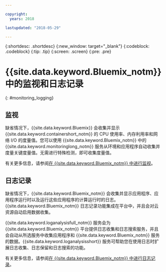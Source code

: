 ```yaml
---

copyright:
  years: 2018

lastupdated: "2018-05-29"

---
```


{:shortdesc: .shortdesc}
{:new_window: target="_blank"}
{:codeblock: .codeblock}
{:tip: .tip}
{:screen: .screen}
{:pre: .pre}

# {{site.data.keyword.Bluemix_notm}} 中的监视和日志记录
{: #monitoring_logging}

## 监视
缺省情况下，{{site.data.keyword.Bluemix}} 会收集并显示 {{site.data.keyword.containershort_notm}} 的 CPU 使用率、内存利用率和网络 I/O 的度量值。您可以使用 {{site.data.keyword.Bluemix_notm}} 中的 {{site.data.keyword.monitoringlong_notm}} 服务从环境和应用程序自动收集并度量关键度量值。无需进行特殊检测，即可收集度量值。

有关更多信息，请参阅[在 {{site.data.keyword.Bluemix_notm}} 中进行监视](/docs/services/cloud-monitoring/monitoring_ov.html#monitoring_ov)。

## 日志记录
缺省情况下，{{site.data.keyword.Bluemix_notm}} 会收集并显示应用程序、应用程序运行时以及运行这些应用程序的计算运行时的日志。{{site.data.keyword.Bluemix_notm}} 日志记录功能集成在平台中，并且会对云资源自动启用数据收集。 

{{site.data.keyword.loganalysisfull_notm}} 服务会为 {{site.data.keyword.Bluemix_notm}} 平台提供日志收集和日志搜索服务，并且会自动从所选服务中收集应用程序和 {{site.data.keyword.Bluemix_notm}} 服务的数据。{{site.data.keyword.loganalysisshort}} 服务可帮助您在使用日志时扩展日志收集、日志保留和日志搜索的功能。

有关更多信息，请参阅[在 {{site.data.keyword.Bluemix_notm}} 中进行日志记录](/docs/services/CloudLogAnalysis/log_analysis_ov.html#log_analysis_ov)。
